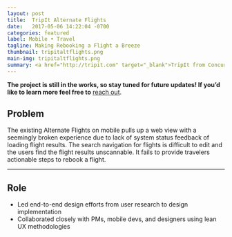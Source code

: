 ```yaml
---
layout: post
title:  TripIt Alternate Flights
date:   2017-05-06 14:22:04 -0700
categories: featured
label: Mobile • Travel
tagline: Making Rebooking a Flight a Breeze
thumbnail: tripitaltflights.png
main-img: tripitaltflights.png
summary: <a href="http://tripit.com" target="_blank">TripIt from Concur</a> organizes your flight, hotel, and car rental plans into a master trip itinerary. I’ve been reimagining Alternate Flights for native iOS and Android, a pro feature that helps users search and rebook flights. We're minimizing travel anxieties by getting business and leisure travelers to their destination on time.
---
```

<section class="project-body">
<p>
<b>The project is still in the works, so stay tuned for future updates! If you’d like to learn more feel free to</b> <a href="mailto:linrac@gmail.com">reach out</a>.
</p>
<h2>Problem</h2>
<p>
The existing Alternate Flights on mobile pulls up a web view with a seemingly broken experience due to lack of system status feedback of loading flight results. The search navigation for flights is difficult to edit and the users find the flight results unscannable. It fails to provide travelers actionable steps to rebook a flight.
</p>
</section>
<hr>
<section class="project-body">
  <h2>Role</h2>
  <p>
  <ul>
  <li>Led end-to-end design efforts from user research to design implementation</li>
  <li>Collaborated closely with PMs, mobile devs, and designers using lean UX methodologies</li>
  </ul>
  </p>
</section>